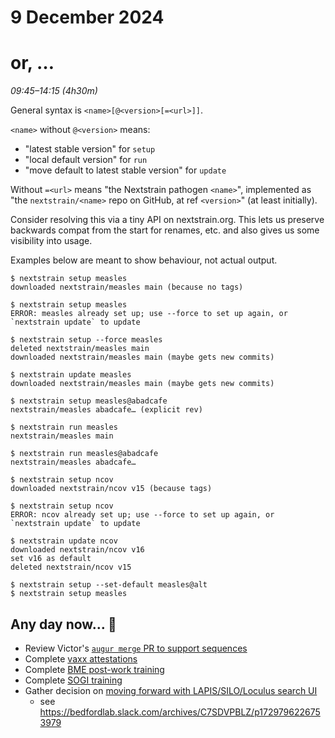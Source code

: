 # 9 December 2024
# or, …

_09:45–14:15 (4h30m)_


General syntax is `<name>[@<version>[=<url>]]`.

`<name>` without `@<version>` means:

  - "latest stable version" for `setup`
  - "local default version" for `run`
  - "move default to latest stable version" for `update`

Without `=<url>` means "the Nextstrain pathogen `<name>`", implemented as "the
`nextstrain/<name>` repo on GitHub, at ref `<version>`" (at least initially).

Consider resolving this via a tiny API on nextstrain.org.  This lets us
preserve backwards compat from the start for renames, etc. and also gives us
some visibility into usage.

Examples below are meant to show behaviour, not actual output.

```console
$ nextstrain setup measles
downloaded nextstrain/measles main (because no tags)

$ nextstrain setup measles
ERROR: measles already set up; use --force to set up again, or `nextstrain update` to update

$ nextstrain setup --force measles
deleted nextstrain/measles main
downloaded nextstrain/measles main (maybe gets new commits)

$ nextstrain update measles
downloaded nextstrain/measles main (maybe gets new commits)

$ nextstrain setup measles@abadcafe
nextstrain/measles abadcafe… (explicit rev)

$ nextstrain run measles
nextstrain/measles main

$ nextstrain run measles@abadcafe
nextstrain/measles abadcafe…
```

```console
$ nextstrain setup ncov
downloaded nextstrain/ncov v15 (because tags)

$ nextstrain setup ncov
ERROR: ncov already set up; use --force to set up again, or `nextstrain update` to update

$ nextstrain update ncov
downloaded nextstrain/ncov v16
set v16 as default
deleted nextstrain/ncov v15
```


```console
$ nextstrain setup --set-default measles@alt
$ nextstrain setup measles
```



## Any day now… 👀

- Review Victor's [`augur merge` PR to support sequences](https://github.com/nextstrain/augur/issues/1579)
- Complete [vaxx attestations](https://webchartnow.com/fredhutch/webchart.cgi?func=omniscope)
- Complete [BME post-work training](https://fredhutch.csod.com/ui/lms-learning-details/app/course/ac23e22d-0445-4123-bd10-66db92646c11)
- Complete [SOGI training](https://fredhutch.csod.com/ui/lms-learning-details/app/course/13b01982-4e88-44e0-b275-8e86734ff89d)
- Gather decision on [moving forward with LAPIS/SILO/Loculus search UI](https://github.com/nextstrain/private/issues/143)
    - see <https://bedfordlab.slack.com/archives/C7SDVPBLZ/p1729796226753979>

